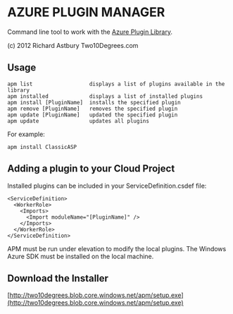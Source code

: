 AZURE PLUGIN MANAGER 
====================

Command line tool to work with the [Azure Plugin Library](http://richorama.github.io/AzurePluginLibrary/).

(c) 2012 Richard Astbury Two10Degrees.com

Usage
-----

    apm list                  displays a list of plugins available in the library
    apm installed             displays a list of installed plugins
    apm install [PluginName]  installs the specified plugin
    apm remove [PluginName]   removes the specified plugin
    apm update [PluginName]   updated the specified plugin
    apm update                updates all plugins

For example:

    apm install ClassicASP

Adding a plugin to your Cloud Project
-------------------------------------

Installed plugins can be included in your ServiceDefinition.csdef file:

    <ServiceDefinition>
      <WorkerRole>
        <Imports>
          <Import moduleName="[PluginName]" />
        </Imports>
      </WorkerRole>
    </ServiceDefinition>

APM must be run under elevation to modify the local plugins.
The Windows Azure SDK must be installed on the local machine.

Download the Installer
----------------------

[http://two10degrees.blob.core.windows.net/apm/setup.exe](http://two10degrees.blob.core.windows.net/apm/setup.exe)
